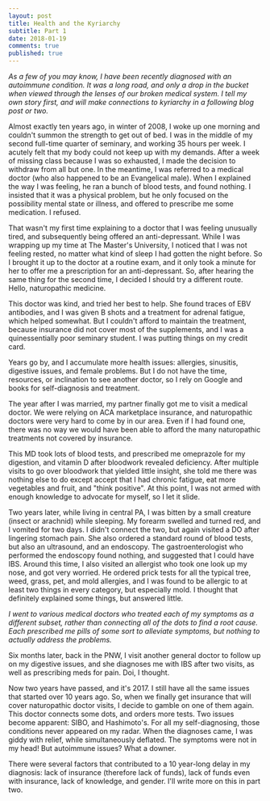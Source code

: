 ```yaml
---
layout: post
title: Health and the Kyriarchy
subtitle: Part 1
date: 2018-01-19
comments: true
published: true
---
```


*As a few of you may know, I have been recently diagnosed with an autoimmune condition. It was a long road, and only a drop in the bucket when viewed through the lenses of our broken medical system. I tell my own story first, and will make connections to kyriarchy in a following blog post or two.*

Almost exactly ten years ago, in winter of 2008, I woke up one morning and couldn't summon the strength to get out of bed. I was in the middle of my second full-time quarter of seminary, and working 35 hours per week. I acutely felt that my body could not keep up with my demands. After a week of missing class because I was so exhausted, I made the decision to withdraw from all but one. In the meantime, I was referred to a medical doctor (who also happened to be an Evangelical male). When I explained the way I was feeling, he ran a bunch of blood tests, and found nothing. I insisted that it was a physical problem, but he only focused on the possibility mental state or illness, and offered to prescribe me some medication. I refused. 

That wasn't my first time explaining to a doctor that I was feeling unusually tired, and subsequently being offered an anti-depressant. While I was wrapping up my time at The Master's University, I noticed that I was not feeling rested, no matter what kind of sleep I had gotten the night before. So I brought it up to the doctor at a routine exam, and it only took a minute for her to offer me a prescription for an anti-depressant. So, after hearing the same thing for the second time, I decided I should try a different route. Hello, naturopathic medicine.

This doctor was kind, and tried her best to help. She found traces of EBV antibodies, and I was given B shots and a treatment for adrenal fatigue, which helped somewhat. But I couldn't afford to maintain the treatment, because insurance did not cover most of the supplements, and I was a quinessentially poor seminary student. I was putting things on my credit card.

Years go by, and I accumulate more health issues: allergies, sinusitis, digestive issues, and female problems. But I do not have the time, resources, or inclination to see another doctor, so I rely on Google and books for self-diagnosis and treatment.

The year after I was married, my partner finally got me to visit a medical doctor. We were relying on ACA marketplace insurance, and naturopathic doctors were very hard to come by in our area. Even if I had found one, there was no way we would have been able to afford the many naturopathic treatments not covered by insurance. 

This MD took lots of blood tests, and prescribed me omeprazole for my digestion, and vitamin D after bloodwork revealed deficiency. After multiple visits to go over bloodwork that yielded little insight, she told me there was nothing else to do except accept that I had chronic fatigue, eat more vegetables and fruit, and "think positive". At this point, I was not armed with enough knowledge to advocate for myself, so I let it slide.

Two years later, while living in central PA, I was bitten by a small creature (insect or arachnid) while sleeping. My forearm swelled and turned red, and I vomited for two days. I didn't connect the two, but again visited a DO after lingering stomach pain. She also ordered a standard round of blood tests, but also an ultrasound, and an endoscopy. The gastroenterologist who performed the endoscopy found nothing, and suggested that I could have IBS. Around this time, I also visited an allergist who took one look up my nose, and got very worried. He ordered prick tests for all the typical tree, weed, grass, pet, and mold allergies, and I was found to be allergic to at least two things in every category, but especially mold. I thought that definitely explained some things, but answered little.

*I went to various medical doctors who treated each of my symptoms as a different subset, rather than connecting all of the dots to find a root cause. Each prescribed me pills of some sort to alleviate symptoms, but nothing to actually address the problems.*

Six months later, back in the PNW, I visit another general doctor to follow up on my digestive issues, and she diagnoses me with IBS after two visits, as well as prescribing meds for pain. Doi, I thought.

Now two years have passed, and it's 2017. I still have all the same issues that started over 10 years ago. So, when we finally get insurance that will cover naturopathic doctor visits, I decide to gamble on one of them again. This doctor connects some dots, and orders more tests. Two issues become apparent: SIBO, and Hashimoto's. For all my self-diagnosing, those conditions never appeared on my radar. When the diagnoses came, I was giddy with relief, while simultaneously deflated. The symptoms were not in my head! But autoimmune issues? What a downer.

There were several factors that contributed to a 10 year-long delay in my diagnosis: lack of insurance (therefore lack of funds), lack of funds even with insurance, lack of knowledge, and gender. I'll write more on this in part two.



